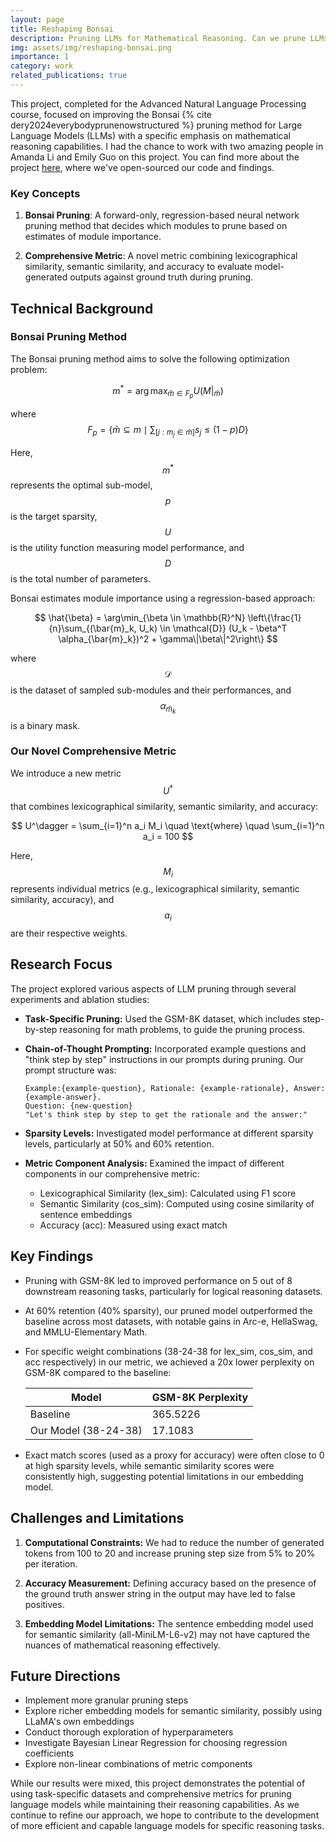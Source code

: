 ```yaml
---
layout: page
title: Reshaping Bonsai
description: Pruning LLMs for Mathematical Reasoning. Can we prune LLMs while maintaining their mathematical reasoning abilities? How does a novel comprehensive metric affect pruning?
img: assets/img/reshaping-bonsai.png
importance: 1
category: work
related_publications: true
---
```



This project, completed for the Advanced Natural Language Processing course, focused on improving the Bonsai {% cite dery2024everybodyprunenowstructured %} pruning method for Large Language Models (LLMs) with a specific emphasis on mathematical reasoning capabilities. I had the chance to work with two amazing people in Amanda Li and Emily Guo on this project. You can find more about the project [here](https://github.com/Vashistht/anlp-project), where we've open-sourced our code and findings.

### Key Concepts

1. **Bonsai Pruning**: A forward-only, regression-based neural network pruning method that decides which modules to prune based on estimates of module importance.

2. **Comprehensive Metric**: A novel metric combining lexicographical similarity, semantic similarity, and accuracy to evaluate model-generated outputs against ground truth during pruning.

## Technical Background

### Bonsai Pruning Method

The Bonsai pruning method aims to solve the following optimization problem:

$$
m^* = \arg\max_{\bar{m} \in F_p} U(M|_{\bar{m}})
$$

where $$F_p = \{\bar{m} \subseteq m \mid \sum_{[j:m_j \in \bar{m}]} s_j \leq (1-p)D\}$$

Here, $$m^*$$ represents the optimal sub-model, $$p$$ is the target sparsity, $$U$$ is the utility function measuring model performance, and $$D$$ is the total number of parameters.

Bonsai estimates module importance using a regression-based approach:

$$
\hat{\beta} = \arg\min_{\beta \in \mathbb{R}^N} \left\{\frac{1}{n}\sum_{(\bar{m}_k, U_k) \in \mathcal{D}} (U_k - \beta^T \alpha_{\bar{m}_k})^2 + \gamma\|\beta\|^2\right\}
$$

where $$\mathcal{D}$$ is the dataset of sampled sub-modules and their performances, and $$\alpha_{\bar{m}_k}$$ is a binary mask.

### Our Novel Comprehensive Metric

We introduce a new metric $$U^\dagger$$ that combines lexicographical similarity, semantic similarity, and accuracy:

$$
U^\dagger = \sum_{i=1}^n a_i M_i \quad \text{where} \quad \sum_{i=1}^n a_i = 100
$$

Here, $$M_i$$ represents individual metrics (e.g., lexicographical similarity, semantic similarity, accuracy), and $$a_i$$ are their respective weights.

## Research Focus

The project explored various aspects of LLM pruning through several experiments and ablation studies:

- **Task-Specific Pruning:** Used the GSM-8K dataset, which includes step-by-step reasoning for math problems, to guide the pruning process.

- **Chain-of-Thought Prompting:** Incorporated example questions and "think step by step" instructions in our prompts during pruning. Our prompt structure was:

  ```
  Example:{example-question}, Rationale: {example-rationale}, Answer: {example-answer}.
  Question: {new-question}
  "Let's think step by step to get the rationale and the answer:"
  ```

- **Sparsity Levels:** Investigated model performance at different sparsity levels, particularly at 50% and 60% retention.

- **Metric Component Analysis:** Examined the impact of different components in our comprehensive metric:
  - Lexicographical Similarity (lex_sim): Calculated using F1 score
  - Semantic Similarity (cos_sim): Computed using cosine similarity of sentence embeddings
  - Accuracy (acc): Measured using exact match

## Key Findings

- Pruning with GSM-8K led to improved performance on 5 out of 8 downstream reasoning tasks, particularly for logical reasoning datasets.

- At 60% retention (40% sparsity), our pruned model outperformed the baseline across most datasets, with notable gains in Arc-e, HellaSwag, and MMLU-Elementary Math.

- For specific weight combinations (38-24-38 for lex_sim, cos_sim, and acc respectively) in our metric, we achieved a 20x lower perplexity on GSM-8K compared to the baseline:

  | Model | GSM-8K Perplexity |
  |-------|-------------------|
  | Baseline | 365.5226 |
  | Our Model (38-24-38) | 17.1083 |

- Exact match scores (used as a proxy for accuracy) were often close to 0 at high sparsity levels, while semantic similarity scores were consistently high, suggesting potential limitations in our embedding model.

## Challenges and Limitations

1. **Computational Constraints:** We had to reduce the number of generated tokens from 100 to 20 and increase pruning step size from 5% to 20% per iteration.

2. **Accuracy Measurement:** Defining accuracy based on the presence of the ground truth answer string in the output may have led to false positives.

3. **Embedding Model Limitations:** The sentence embedding model used for semantic similarity (all-MiniLM-L6-v2) may not have captured the nuances of mathematical reasoning effectively.

## Future Directions

- Implement more granular pruning steps
- Explore richer embedding models for semantic similarity, possibly using LLaMA's own embeddings
- Conduct thorough exploration of hyperparameters
- Investigate Bayesian Linear Regression for choosing regression coefficients
- Explore non-linear combinations of metric components

While our results were mixed, this project demonstrates the potential of using task-specific datasets and comprehensive metrics for pruning language models while maintaining their reasoning capabilities. As we continue to refine our approach, we hope to contribute to the development of more efficient and capable language models for specific reasoning tasks.
